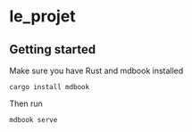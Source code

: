 # le_projet


## Getting started

Make sure you have Rust and mdbook installed

```
cargo install mdbook
```

Then run

```
mdbook serve
```
